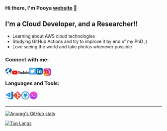 ### Hi there, I'm Pooya [website] 👋 

<!-- [![Website](https://img.shields.io/website?label=codeSTACKr.com&style=for-the-badge&url=https%3A%2F%2Fcodestackr.com)](https://codestackr.com)
[![Twitter Follow](https://img.shields.io/twitter/follow/codeSTACKr?color=1DA1F2&logo=twitter&style=for-the-badge)](https://twitter.com/intent/follow?original_referer=https%3A%2F%2Fgithub.com%2FcodeSTACKr&screen_name=codeSTACKr) -->

## I'm a Cloud Developer, and a Researcher!!

- Learning about AWS cloud technologies
- Studying GitHub Actions and try to improve it by end of my PhD ;)
- Love seeing the world and take photos whenever possible

### Connect with me:

[<img align="left" alt="pooya rostami | website" width="22px" src="https://github.com/pooya-rostami/pooya-rostami/blob/main/icons/globe.png" />][website]
[<img align="left" alt="pooya rostami | YouTube" width="55px" src="https://github.com/pooya-rostami/pooya-rostami/blob/main/icons/youtube.png" />][youtube]
[<img align="left" alt="pooya rostami | Twitter" width="22px" src="https://github.com/pooya-rostami/pooya-rostami/blob/main/icons/twitter.svg" />][twitter]
[<img align="left" alt="pooya rostami | LinkedIn" width="22px" src="https://github.com/pooya-rostami/pooya-rostami/blob/main/icons/linkedin.svg" />][linkedin]
[<img align="left" alt="pooya rostami | Instagram" width="28px" src="https://github.com/pooya-rostami/pooya-rostami/blob/main/icons/instagram.png" />][instagram]

<br />

### Languages and Tools:

<img align="left" alt="Visual Studio Code" width="26px" src="https://github.com/pooya-rostami/pooya-rostami/blob/main/icons/visual-studio-code.png" />
<img align="left" alt="Git" width="26px" src="https://github.com/pooya-rostami/pooya-rostami/blob/main/icons/Git.png" />
<img align="left" alt="GitHub" width="26px" src="https://github.com/pooya-rostami/pooya-rostami/blob/main/icons/github.png" />
<img align="left" alt="Terminal" width="26px" src="https://github.com/pooya-rostami/pooya-rostami/blob/main/icons/terminal.jpeg" />

<br />
<br />

---

[![Anurag's GitHub stats](https://github-readme-stats.vercel.app/api?username=pooya-rostami&include_all_commits=True&count_private=True&show_icons=True)](https://github.com/anuraghazra/github-readme-stats)

[![Top Langs](https://github-readme-stats.vercel.app/api/top-langs/?username=pooya-rostami&layout=compact)](https://github.com/anuraghazra/github-readme-stats)


[website]: http://pooya-rostami.github.io/
[twitter]: https://www.twitter.com/Pooya_r_m
[youtube]: https://www.youtube.com/channel/UCsMO9QhnQ2UUh1g_lDlVVBQ
[instagram]: https://www.instagram.com/someone.living.somewhere/
[linkedin]: https://www.linkedin.com/in/pooya-rostami/


<!--
**pooya-rostami/pooya-rostami** is a ✨ _special_ ✨ repository because its `README.md` (this file) appears on your GitHub profile.

Here are some ideas to get you started:

- 🔭 I’m currently working on ...
- 🌱 I’m currently learning ...
- 👯 I’m looking to collaborate on ...
- 🤔 I’m looking for help with ...
- 💬 Ask me about ...
- 📫 How to reach me: ...
- 😄 Pronouns: ...
- ⚡ Fun fact: ...
-->
